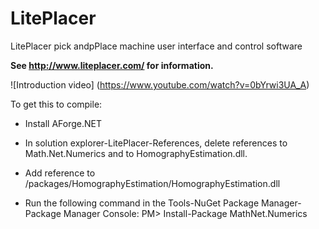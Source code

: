 # LitePlacer
LitePlacer pick andpPlace machine user interface and control software

**See  http://www.liteplacer.com/ for information.**

![Introduction video] (https://www.youtube.com/watch?v=0bYrwi3UA_A)

To get this to compile: 

* Install AForge.NET

* In solution explorer-LitePlacer-References, delete references to Math.Net.Numerics and to HomographyEstimation.dll.

* Add reference to <your LitePlacer software directory>/packages/HomographyEstimation/HomographyEstimation.dll

* Run the following command in the Tools-NuGet Package Manager-Package Manager Console: PM> Install-Package MathNet.Numerics
